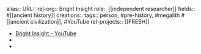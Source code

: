 alias::
URL::
rel-org:: Bright Insight
role:: [[independent researcher]] 
fields:: #[[ancient history]]
creations:: 
tags:: person, #pre-history, #megalith #[[ancient civilization]], #YouTube 
rel-projects:: [[FRESH]] 

- [Bright Insight - YouTube](https://www.youtube.com/@BrightInsight)
-
-